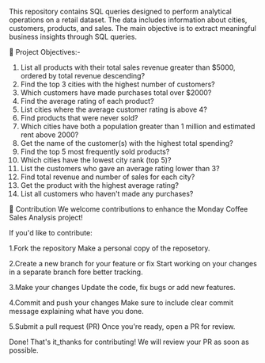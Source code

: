 This repository contains SQL queries designed to perform analytical operations on a retail dataset. The data includes information about cities, customers, products, and sales. The main objective is to extract meaningful business insights through SQL queries.


🎯 Project Objectives:-

1.	List all products with their total sales revenue greater than $5000, ordered by total revenue descending?
2.	Find the top 3 cities with the highest number of customers?
3.	Which customers have made purchases total over $2000?
4.	Find the average rating of each product?
5.	List cities where the average customer rating is above 4?
6.	Find products that were never sold?
7.	Which cities have both a population greater than 1 million and estimated rent above 2000?
8.	Get the name of the customer(s) with the highest total spending?
9.	Find the top 5 most frequently sold products?
10.	Which cities have the lowest city rank (top 5)?
11.	List the customers who gave an average rating lower than 3?
12.	Find total revenue and number of sales for each city?
13.	Get the product with the highest average rating?
14.	List all customers who haven't made any purchases?



🤝 Contribution
We welcome contributions to enhance the Monday Coffee Sales Analysis project!

If you'd like to contribute:

1.Fork the repository
    Make a personal copy of the reposetory.

2.Create a new branch for your feature or fix
    Start working on your changes in a separate branch fore better tracking.

3.Make your changes
    Update the code, fix bugs or add new features.

4.Commit and push your changes
    Make sure to include clear commit message explaining what have you done.
    
5.Submit a pull request (PR) 
    Once you're ready, open a PR for review.


Done! That's it_thanks for contributing! We will review your PR as soon as possible.














